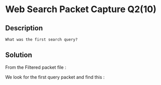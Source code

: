 # Web Search Packet Capture Q2(10)

## Description
```
What was the first search query?
```

## Solution

From the Filtered packet file :

We look for the first query packet and find this :

